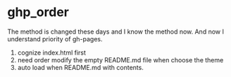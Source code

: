 # ghp_order

The method is changed these days and I know the method now.
And now I understand priority of gh-pages.  

1. cognize index.html first
2. need order modify the empty README.md file  when choose the theme
3. auto load when README.md with contents.
